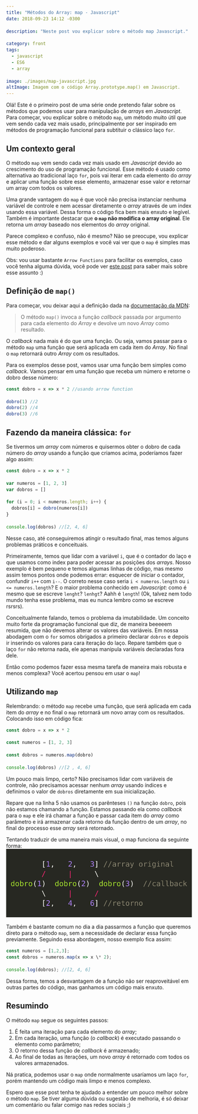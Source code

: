 ```yaml
---
title: "Métodos do Array: map - Javascript"
date: 2018-09-23 14:12 -0300

description: "Neste post vou explicar sobre o método map Javascript."

category: front
tags:
  - javascript
  - ES6
  - array

image: ./images/map-javascript.jpg
altImage: Imagem com o código Array.prototype.map() em Javascript.
---
```


Olá! Este é o primeiro post de uma série onde pretendo falar sobre os métodos que podemos usar para manipulação de _arrays_ em _Javascript_. Para começar, vou explicar sobre o método `map`, um método muito útil que vem sendo cada vez mais usado, principalmente por ser inspirado em métodos de programação funcional para subtituir o clássico laço `for`.

<!-- end_excerpt -->

## Um contexto geral

O método `map` vem sendo cada vez mais usado em _Javascript_ devido ao crescimento do uso de programação funcional. Esse método é usado como alternativa ao tradicional laço `for`, pois vai iterar em cada elemento do _array_ e aplicar uma função sobre esse elemento, armazenar esse valor e retornar um array com todos os valores.

Uma grande vantagem do `map` é que você não precisa instanciar nenhuma variável de controle e nem acessar diretamente o _array_ através de um index usando essa variável. Dessa forma o código fica bem mais enxuto e legível.  
Também é importante destacar que **o `map` não modifica o array original**. Ele retorna um _array_ baseado nos elementos do _array_ original.

Parece complexo e confuso, não é mesmo? Não se preocupe, vou explicar esse método e dar alguns exemplos e você vai ver que o `map` é simples mas muito poderoso.

Obs: vou usar bastante `Arrow Functions` para facilitar os exemplos, caso você tenha alguma dúvida, você pode ver [este post][arrow-functions] para saber mais sobre esse assunto :)

## Definição de `map()`

Para começar, vou deixar aqui a definição dada na [documentação da MDN][map-mdn]:

> O método `map()` invoca a função _callback_ passada por argumento para cada elemento do _Array_ e devolve um novo _Array_ como resultado.

O _callback_ nada mais é do que uma função. Ou seja, vamos passar para o método `map` uma função que será aplicada em cada item do _Array_. No final o `map` retornará outro _Array_ com os resultados.

Para os exemplos desse post, vamos usar uma função bem simples como _callback_. Vamos pensar em uma função que receba um número e retorne o dobro desse número:

```javascript
const dobro = x => x * 2 //usando arrow function

dobro(1) //2
dobro(2) //4
dobro(3) //6
```

## Fazendo da maneira clássica: `for`

Se tivermos um _array_ com números e quisermos obter o dobro de cada número do _array_ usando a função que criamos acima, poderíamos fazer algo assim:

```javascript
const dobro = x => x * 2

var numeros = [1, 2, 3]
var dobros = []

for (i = 0; i < numeros.length; i++) {
  dobros[i] = dobro(numeros[i])
}

console.log(dobros) //[2, 4, 6]
```

Nesse caso, até conseguiremos atingir o resultado final, mas temos alguns problemas práticos e conceituais.

Primeiramente, temos que lidar com a variável `i`, que é o contador do laço e que usamos como index para poder acessar as posições dos _arrays_. Nosso exemplo é bem pequeno e temos algumas linhas de código, mas mesmo assim temos pontos onde podemos errar: esquecer de iniciar o contador, confundir `i++` com `i--`. O correto nesse caso seria `i < numeros.length` ou `i <= numeros.length`? E o maior problema conhecido em _Javascript_: como é mesmo que se escreve `lenght`? `lenhgt`? Aahh é `length`! (Ok, talvez nem todo mundo tenha esse problema, mas eu nunca lembro como se escreve rsrsrs).

Conceitualmente falando, temos o problema da imutabilidade. Um conceito muito forte da programação funcional que diz, de maneira beeeeem resumida, que não devemos alterar os valores das variáveis. Em nossa abodagem com o `for` somos obrigados a primeiro declarar `dobros` e depois ir inserindo os valores para cara iteração do laço. Repare também que o laço `for` não retorna nada, ele apenas manipula variáveis declaradas fora dele.

Então como podemos fazer essa mesma tarefa de maneira mais robusta e menos complexa? Vocẽ acertou pensou em usar o `map`!

## Utilizando `map`

Relembrando: o método `map` recebe uma função, que será aplicada em cada item do _array_ e no final o `map` retornará um novo array com os resultados.
Colocando isso em código fica:

```javascript
const dobro = x => x * 2

const numeros = [1, 2, 3]

const dobros = numeros.map(dobro)

console.log(dobros) //[2 , 4, 6]
```

Um pouco mais limpo, certo? Não precisamos lidar com variáveis de controle, não precisamos acessar nenhum _array_ usando índices e definimos o valor de `dobros` diretamente em sua inicialização.

Repare que na linha 5 não usamos os parênteses `()` na função `dobro`, pois não estamos chamando a função. Estamos passando ela como _callback_ para o `map` e ele irá chamar a função e passar cada item do _array_ como parâmetro e irá armazenar cada retorno da função dentro de um _array_, no final do processo esse _array_ será retornado.

Tentando traduzir de uma maneira mais visual, o map funciona da seguinte forma:
![imagem representando map][map-img]

Também é bastante comum no dia a dia passarmos a função que queremos direto para o método `map`, sem a necessidade de declarar essa função previamente. Seguindo essa abordagem, nosso exemplo fica assim:

```javascript
const numeros = [1,2,3];
const dobros = numeros.map(x => x \* 2);

console.log(dobros); //[2, 4, 6]
```

Dessa forma, temos a desvantagem de a função não ser reaproveitável em outras partes do código, mas ganhamos um código mais enxuto.

## Resumindo

O método `map` segue os seguintes passos:

1. É feita uma iteração para cada elemento do _array_;
2. Em cada iteração, uma função (o _callback_) é executado passando o elemento como parâmetro;
3. O retorno dessa função de _callback_ é armazenado;
4. Ao final de todas as iterações, um novo _array_ é retornado com todos os valores armazenados.

Ná pratica, podemos usar o `map` onde normalmente usaríamos um laço `for`, porém mantendo um código mais limpo e menos complexo.

Espero que esse post tenha te ajudado a entender um pouco melhor sobre o método `map`. Se tiver alguma dúvida ou sugestão de melhoria, é só deixar um comentário ou falar comigo nas redes sociais ;)

[arrow-functions]: https://renatofreire.dev/falando-um-pouco-sobre-arrow-functions
[map-mdn]: https://developer.mozilla.org/pt-BR/docs/Web/JavaScript/Reference/Global_Objects/Array/map
[map-img]: ./images/map.jpg
